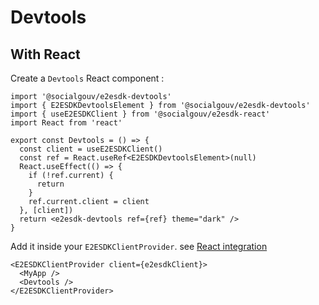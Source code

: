 # Devtools

## With React

Create a `Devtools` React component :

```tsx
import '@socialgouv/e2esdk-devtools'
import { E2ESDKDevtoolsElement } from '@socialgouv/e2esdk-devtools'
import { useE2ESDKClient } from '@socialgouv/e2esdk-react'
import React from 'react'

export const Devtools = () => {
  const client = useE2ESDKClient()
  const ref = React.useRef<E2ESDKDevtoolsElement>(null)
  React.useEffect(() => {
    if (!ref.current) {
      return
    }
    ref.current.client = client
  }, [client])
  return <e2esdk-devtools ref={ref} theme="dark" />
}
```

Add it inside your `E2ESDKClientProvider`. see [React integration](./03-react.md)

```tsx
<E2ESDKClientProvider client={e2esdkClient}>
  <MyApp />
  <Devtools />
</E2ESDKClientProvider>
```

